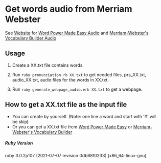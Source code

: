 # Get words audio from Merriam Webster
See [Website](https://chen172.github.io/) for [Word Power Made Easy Audio](https://chen172.github.io/Word_Power_Made_Easy_Audio.html) and [Merriam-Webster's Vocabulary Builder Audio](https://chen172.github.io/Merriam-Webster's_Vocabulary_Builder_Audio.html)

## Usage
1. Create a XX.txt file contains words. 

2. Run `ruby pronunciation.rb XX.txt` to get needed files, prs_XX.txt, audio_XX.txt, audio files for the words in XX.txt.
3. Run `ruby generate_webpage_audio.erb XX.txt` to get a webpage.

## How to get a XX.txt file as the input file
* You can create by yourself. (Note: one line a word and start with '#' will be skip)
* Or you can get a XX.txt file from [Word Power Made Easy](https://github.com/chen172/chen172.github.io/tree/main/Word_Power_Made_Easy/words) or [Merriam-Webster's Vocabulary Builder](https://github.com/chen172/chen172.github.io/tree/main/Merriam-Webster's_Vocabulary_Builder/words)

##### Ruby Version
ruby 3.0.2p107 (2021-07-07 revision 0db68f0233) [x86_64-linux-gnu]

